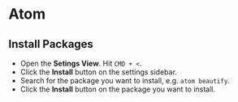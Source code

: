# Atom
## Install Packages

* Open the **Setings View**. Hit `CMD + <`.
* Click the **Install** button on the settings sidebar.
* Search for the package you want to install, e.g. `atom beautify`.
* Click the **Install** button on the package you want to install.
